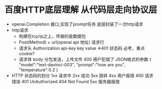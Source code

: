# 百度HTTP底层理解 从代码层走向协议层
 
  - openai.Completion 接口,实现了prompt任务
       底层封装了一次http请求
  - http请求
      - 构建在tcp/ip之上，传输的是数据包
      - Post(Method) + url(openai api 地址) 请求行
      - 请求头 Authorization api-key  key value   =>401  状态码 必考，重点
          cookie?
      - 请求体 body 分包发送，上传文件   400  用户犯错了
          JSON格式的参数
          {
              "model":"text-davinci-003",
              "prompt":"how are you",
              "temperature":0.2
          }
- HTTP 状态码的划分
        1xx  请求中
        2xx  成功
        3xx  跳转
        4xx  用户报错
            400 请求错误
            401 UnAuthorized
            404 Not Found
        5xx  服务器报错
           